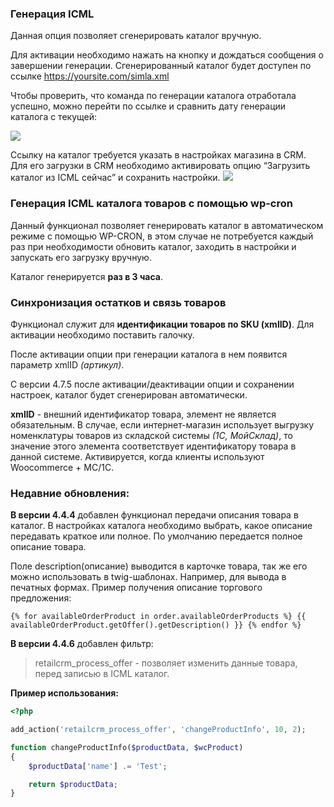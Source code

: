 ### Генерация ICML

Данная опция позволяет сгенерировать каталог вручную.

Для активации необходимо нажать на кнопку и дождаться сообщения о завершении генерации. Сгенерированный каталог будет доступен по ссылке https://yoursite.com/simla.xml

Чтобы проверить, что команда по генерации каталога отработала успешно, можно перейти по ссылке и сравнить дату генерации каталога с текущей:

![](https://lh3.googleusercontent.com/Z6qwxSjGA9AHjaDi3RgbJyeQRhvXAkXRvtzXmEJzVdMpwQ2Rc4N0FM9YFhMWYTL-dwoxKmSYgPsJU68TfCer_og-BmnUruKJMJlmjIM7suz42OMCJFH3cwPoKfbW66AYzUL3UZTd=s0)

Ссылку на каталог требуется указать в настройках магазина в CRM. Для его загрузки в CRM необходимо активировать опцию “Загрузить каталог из ICML сейчас” и сохранить настройки.
![](https://lh4.googleusercontent.com/oPPNIbm11rgYUbeWIKkyp1XdqC47_N-iTh-jp0C3V5QrRemD-0Gco6pholEP0HKKmkZCpag1n7oiMNvPXiUh5yjSF2DSLtX5_wJPqwQ97XsJDdFdbAPsTYU4LpMdSlPyfs-hviw7=s0)

### Генерация ICML каталога товаров с помощью wp-cron

Данный функционал позволяет генерировать каталог в автоматическом режиме с помощью WP-CRON, в этом случае не потребуется каждый раз при необходимости обновить каталог, заходить в настройки и запускать его загрузку вручную.

Каталог генерируется **раз в 3 часа**.

### Синхронизация остатков и связь товаров

Функционал служит для **идентификации товаров по SKU (xmlID)**. Для активации необходимо поставить галочку.

После активации опции при генерации каталога в нем появится параметр xmlID *(артикул)*.

С версии 4.7.5 после активации/деактивации опции и сохранении настроек, каталог будет сгенерирован автоматически.

**xmlID** - внешний идентификатор товара, элемент не является обязательным. В случае, если интернет-магазин использует выгрузку номенклатуры товаров из складской системы *(1С, МойСклад)*, то значение этого элемента соответствует идентификатору товара в данной системе. Активируется, когда клиенты используют Woocommerce + MC/1C.

### Недавние обновления:

**В версии 4.4.4** добавлен функционал передачи описания товара в каталог. В настройках каталога необходимо выбрать, какое описание передавать краткое или полное. По умолчанию передается полное описание товара.

Поле description(описание) выводится в карточке товара, так же его можно использовать в twig-шаблонах. Например, для вывода в печатных формах.
Пример получения описание торгового предложения:
```twig
{% for availableOrderProduct in order.availableOrderProducts %} {{ availableOrderProduct.getOffer().getDescription() }} {% endfor %}
```

**В версии 4.4.6** добавлен фильтр:

> retailcrm_process_offer - позволяет изменить данные товара, перед записью в ICML каталог.


**Пример использования:**
```php
<?php

add_action('retailcrm_process_offer', 'changeProductInfo', 10, 2);

function changeProductInfo($productData, $wcProduct)
{
    $productData['name'] .= 'Test';

    return $productData;
}
```

